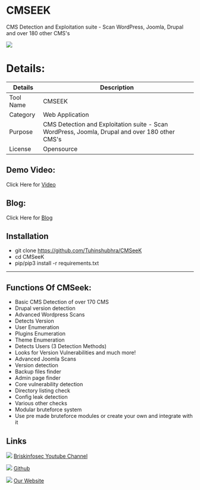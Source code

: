 CMSEEK
============

CMS Detection and Exploitation suite - Scan WordPress, Joomla, Drupal and over 180 other CMS's

![ ]()


Details:
============
|  Details | Description   |
| ------------ | ------------ |
|  Tool Name |  CMSEEK |
|  Category | Web Application  |
|  Purpose | CMS Detection and Exploitation suite - Scan WordPress, Joomla, Drupal and over 180 other CMS's  |
|  License |    Opensource|

Demo Video:
-----------------
Click Here for [Video](https://www.youtube.com/watch?v=H5EwPKA_sBI  "Video")


Blog: 
--------------
Click Here for [Blog]( "Blog")

Installation
----------------

- git clone https://github.com/Tuhinshubhra/CMSeeK
- cd CMSeeK
- pip/pip3 install -r requirements.txt

------------
Functions Of CMSeek:
----------------

- Basic CMS Detection of over 170 CMS
- Drupal version detection
- Advanced Wordpress Scans
- Detects Version
- User Enumeration
- Plugins Enumeration
- Theme Enumeration
- Detects Users (3 Detection Methods)
- Looks for Version Vulnerabilities and much more!
- Advanced Joomla Scans
- Version detection
- Backup files finder
- Admin page finder
- Core vulnerability detection
- Directory listing check
- Config leak detection
- Various other checks
- Modular bruteforce system
- Use pre made bruteforce modules or create your own and integrate with it


Links
----------------

 ![ ](https://img.icons8.com/color/15/000000/youtube-play.png) [Briskinfosec Youtube Channel](https://www.youtube.com/channel/UCcPmqqYETcO_7-6p_uUsF1w "Briskinfosec Youtube Channel")


 ![ ](https://img.icons8.com/glyph-neue/15/000000/github.png) [Github](https://github.com/briskinfosec "Github") 

  ![ ](https://img.icons8.com/ios/15/000000/internet--v2.png) [Our Website](https://www.briskinfosec.com/ "Our Website")